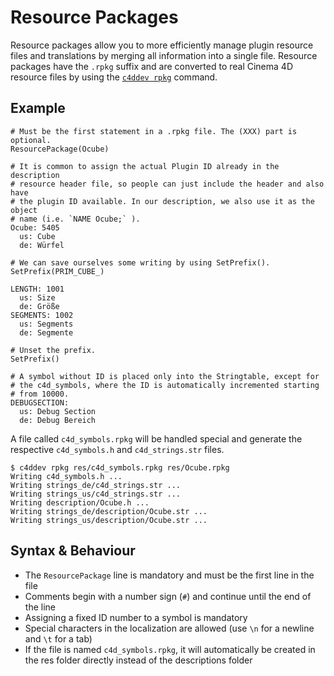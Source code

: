 # Resource Packages

Resource packages allow you to more efficiently manage plugin resource files
and translations by merging all information into a single file. Resource
packages have the `.rpkg` suffix and are converted to real Cinema 4D resource
files by using the [`c4ddev rpkg`](cli#rpkg) command.

## Example

    # Must be the first statement in a .rpkg file. The (XXX) part is optional.
    ResourcePackage(Ocube)

    # It is common to assign the actual Plugin ID already in the description
    # resource header file, so people can just include the header and also have
    # the plugin ID available. In our description, we also use it as the object
    # name (i.e. `NAME Ocube;` ).
    Ocube: 5405
      us: Cube
      de: Würfel

    # We can save ourselves some writing by using SetPrefix().
    SetPrefix(PRIM_CUBE_)

    LENGTH: 1001
      us: Size
      de: Größe
    SEGMENTS: 1002
      us: Segments
      de: Segmente

    # Unset the prefix.
    SetPrefix()

    # A symbol without ID is placed only into the Stringtable, except for
    # the c4d_symbols, where the ID is automatically incremented starting
    # from 10000.
    DEBUGSECTION:
      us: Debug Section
      de: Debug Bereich

A file called `c4d_symbols.rpkg` will be handled special and generate the respective
`c4d_symbols.h` and `c4d_strings.str` files.

    $ c4ddev rpkg res/c4d_symbols.rpkg res/Ocube.rpkg
    Writing c4d_symbols.h ...
    Writing strings_de/c4d_strings.str ...
    Writing strings_us/c4d_strings.str ...
    Writing description/Ocube.h ...
    Writing strings_de/description/Ocube.str ...
    Writing strings_us/description/Ocube.str ...

## Syntax & Behaviour

* The `ResourcePackage` line is mandatory and must be the first line in the file
* Comments begin with a number sign (`#`) and continue until the end of the line
* Assigning a fixed ID number to a symbol is mandatory
* Special characters in the localization are allowed (use `\n` for a newline and `\t` for a tab)
* If the file is named `c4d_symbols.rpkg`, it will automatically be created in the res folder
  directly instead of the descriptions folder

